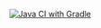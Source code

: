 [![Java CI with Gradle](https://github.com/NikolayMartoplyas/Patterns-2/actions/workflows/gradle.yml/badge.svg)](https://github.com/Larinatest/Patterns-2/actions/workflows/gradle.yml)

